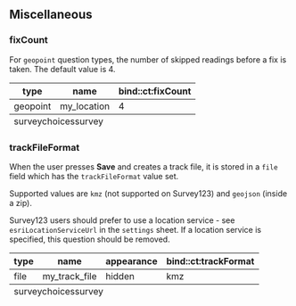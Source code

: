 ## Miscellaneous

### fixCount
For `geopoint` question types, the number of skipped readings before a fix is taken. The default value is 4.

<table class="xlsTable">
  <thead>
    <tr>
      <th>type</th>
      <th>name</th>
      <th>bind::ct:fixCount</th>
    </tr>
  </thead>
  <tbody>
    <tr>
      <td>geopoint</td>
      <td>my_location</td>
      <td>4</td>
    </tr>
  </tbody>
  <tfoot>
    <tr>
      <td class="sheets" colspan="3"><span class="active">survey</span><span>choices</span><span>survey</span></td>
    </tr>
  </tfoot>
</table>

### trackFileFormat
When the user presses **Save** and creates a track file, it is stored in a `file` field which has the `trackFileFormat` value set.

Supported values are `kmz` (not supported on Survey123) and `geojson` (inside a zip). 

Survey123 users should prefer to use a location service - see `esriLocationServiceUrl` in the `settings` sheet. If a location service is specified, this question should be removed.

<table class="xlsTable">
  <thead>
    <tr>
      <th>type</th>
      <th>name</th>
      <th>appearance</th>
      <th>bind::ct:trackFormat</th>
    </tr>
  </thead>
  <tbody>
    <tr>
      <td>file</td>
      <td>my_track_file</td>
      <td>hidden</td>
      <td>kmz</td>
    </tr>
  </tbody>
  <tfoot>
    <tr>
      <td class="sheets" colspan="3"><span class="active">survey</span><span>choices</span><span>survey</span></td>
    </tr>
  </tfoot>
</table>
